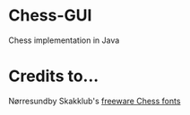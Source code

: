 # Chess-GUI
Chess implementation in Java
# Credits to...
Nørresundby Skakklub's [freeware Chess fonts](http://www.enpassant.dk/chess/fonteng.htm "Chess Fonts")
